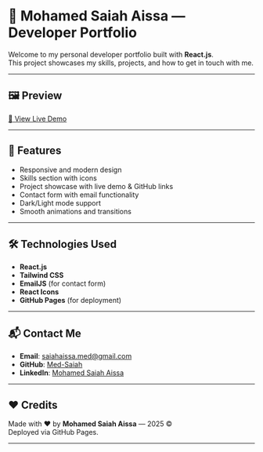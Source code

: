 # 💼 Mohamed Saiah Aissa — Developer Portfolio

Welcome to my personal developer portfolio built with **React.js**.  
This project showcases my skills, projects, and how to get in touch with me.

---

## 🖼️ Preview

[🔗 View Live Demo](https://med-saiah.github.io/portfolio)

---

## 🚀 Features

- Responsive and modern design
- Skills section with icons
- Project showcase with live demo & GitHub links
- Contact form with email functionality
- Dark/Light mode support
- Smooth animations and transitions

---

## 🛠️ Technologies Used

- **React.js**
- **Tailwind CSS**
- **EmailJS** (for contact form)
- **React Icons**
- **GitHub Pages** (for deployment)

---



## 📬 Contact Me

- **Email**: saiahaissa.med@gmail.com 
- **GitHub**: [Med-Saiah](https://github.com/Med-Saiah)  
- **LinkedIn**: [Mohamed Saiah Aissa](https://linkedin.com/in/mohamed-saiah-aissa-985385269)

---

## ❤️ Credits

Made with ❤️ by **Mohamed Saiah Aissa** — 2025 ©  
Deployed via GitHub Pages.

---
